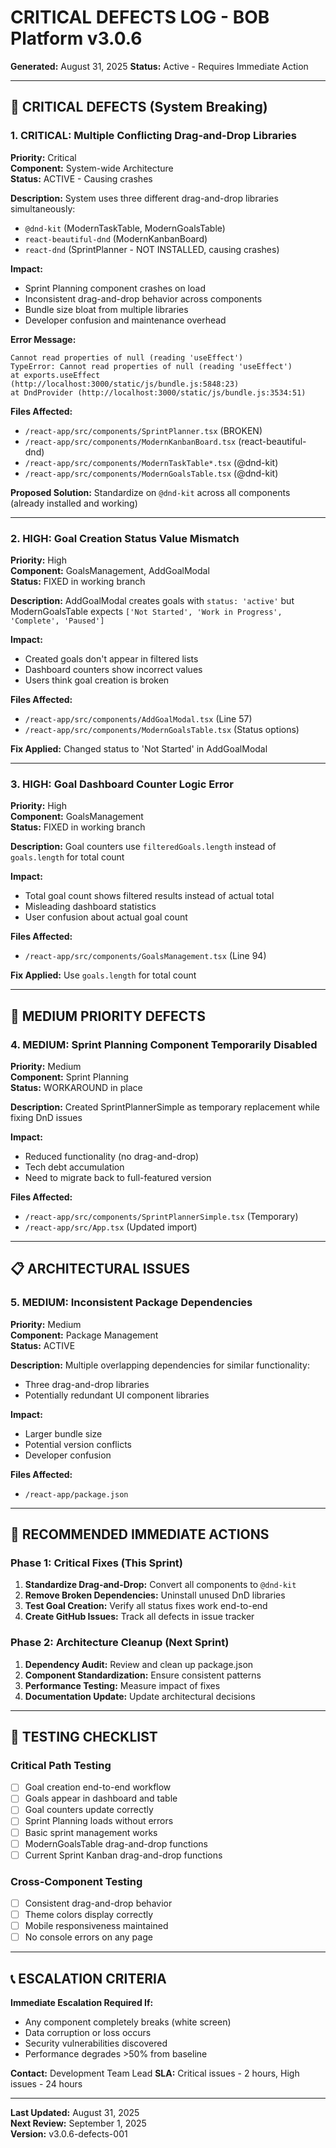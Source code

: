 # CRITICAL DEFECTS LOG - BOB Platform v3.0.6

**Generated:** August 31, 2025
**Status:** Active - Requires Immediate Action

---

## 🚨 CRITICAL DEFECTS (System Breaking)

### 1. CRITICAL: Multiple Conflicting Drag-and-Drop Libraries
**Priority:** Critical  
**Component:** System-wide Architecture  
**Status:** ACTIVE - Causing crashes

**Description:** 
System uses three different drag-and-drop libraries simultaneously:
- `@dnd-kit` (ModernTaskTable, ModernGoalsTable) 
- `react-beautiful-dnd` (ModernKanbanBoard)
- `react-dnd` (SprintPlanner - NOT INSTALLED, causing crashes)

**Impact:** 
- Sprint Planning component crashes on load
- Inconsistent drag-and-drop behavior across components
- Bundle size bloat from multiple libraries
- Developer confusion and maintenance overhead

**Error Message:**
```
Cannot read properties of null (reading 'useEffect')
TypeError: Cannot read properties of null (reading 'useEffect')
at exports.useEffect (http://localhost:3000/static/js/bundle.js:5848:23)
at DndProvider (http://localhost:3000/static/js/bundle.js:3534:51)
```

**Files Affected:**
- `/react-app/src/components/SprintPlanner.tsx` (BROKEN)
- `/react-app/src/components/ModernKanbanBoard.tsx` (react-beautiful-dnd)
- `/react-app/src/components/ModernTaskTable*.tsx` (@dnd-kit)
- `/react-app/src/components/ModernGoalsTable.tsx` (@dnd-kit)

**Proposed Solution:**
Standardize on `@dnd-kit` across all components (already installed and working)

---

### 2. HIGH: Goal Creation Status Value Mismatch
**Priority:** High  
**Component:** GoalsManagement, AddGoalModal  
**Status:** FIXED in working branch

**Description:**
AddGoalModal creates goals with `status: 'active'` but ModernGoalsTable expects `['Not Started', 'Work in Progress', 'Complete', 'Paused']`

**Impact:**
- Created goals don't appear in filtered lists
- Dashboard counters show incorrect values
- Users think goal creation is broken

**Files Affected:**
- `/react-app/src/components/AddGoalModal.tsx` (Line 57)
- `/react-app/src/components/ModernGoalsTable.tsx` (Status options)

**Fix Applied:** Changed status to 'Not Started' in AddGoalModal

---

### 3. HIGH: Goal Dashboard Counter Logic Error  
**Priority:** High  
**Component:** GoalsManagement  
**Status:** FIXED in working branch

**Description:**
Goal counters use `filteredGoals.length` instead of `goals.length` for total count

**Impact:**
- Total goal count shows filtered results instead of actual total
- Misleading dashboard statistics
- User confusion about actual goal count

**Files Affected:**
- `/react-app/src/components/GoalsManagement.tsx` (Line 94)

**Fix Applied:** Use `goals.length` for total count

---

## 🔄 MEDIUM PRIORITY DEFECTS

### 4. MEDIUM: Sprint Planning Component Temporarily Disabled
**Priority:** Medium  
**Component:** Sprint Planning  
**Status:** WORKAROUND in place

**Description:**
Created SprintPlannerSimple as temporary replacement while fixing DnD issues

**Impact:**
- Reduced functionality (no drag-and-drop)
- Tech debt accumulation
- Need to migrate back to full-featured version

**Files Affected:**
- `/react-app/src/components/SprintPlannerSimple.tsx` (Temporary)
- `/react-app/src/App.tsx` (Updated import)

---

## 📋 ARCHITECTURAL ISSUES

### 5. MEDIUM: Inconsistent Package Dependencies
**Priority:** Medium  
**Component:** Package Management  
**Status:** ACTIVE

**Description:**
Multiple overlapping dependencies for similar functionality:
- Three drag-and-drop libraries
- Potentially redundant UI component libraries

**Impact:**
- Larger bundle size
- Potential version conflicts
- Developer confusion

**Files Affected:**
- `/react-app/package.json`

---

## 🎯 RECOMMENDED IMMEDIATE ACTIONS

### Phase 1: Critical Fixes (This Sprint)
1. **Standardize Drag-and-Drop:** Convert all components to `@dnd-kit`
2. **Remove Broken Dependencies:** Uninstall unused DnD libraries  
3. **Test Goal Creation:** Verify all status fixes work end-to-end
4. **Create GitHub Issues:** Track all defects in issue tracker

### Phase 2: Architecture Cleanup (Next Sprint)  
1. **Dependency Audit:** Review and clean up package.json
2. **Component Standardization:** Ensure consistent patterns
3. **Performance Testing:** Measure impact of fixes
4. **Documentation Update:** Update architectural decisions

---

## 🔧 TESTING CHECKLIST

### Critical Path Testing
- [ ] Goal creation end-to-end workflow
- [ ] Goals appear in dashboard and table
- [ ] Goal counters update correctly  
- [ ] Sprint Planning loads without errors
- [ ] Basic sprint management works
- [ ] ModernGoalsTable drag-and-drop functions
- [ ] Current Sprint Kanban drag-and-drop functions

### Cross-Component Testing
- [ ] Consistent drag-and-drop behavior
- [ ] Theme colors display correctly
- [ ] Mobile responsiveness maintained
- [ ] No console errors on any page

---

## 📞 ESCALATION CRITERIA

**Immediate Escalation Required If:**
- Any component completely breaks (white screen)
- Data corruption or loss occurs
- Security vulnerabilities discovered
- Performance degrades >50% from baseline

**Contact:** Development Team Lead
**SLA:** Critical issues - 2 hours, High issues - 24 hours

---

**Last Updated:** August 31, 2025  
**Next Review:** September 1, 2025  
**Version:** v3.0.6-defects-001
